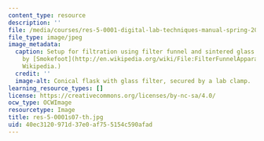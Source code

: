 ```yaml
---
content_type: resource
description: ''
file: /media/courses/res-5-0001-digital-lab-techniques-manual-spring-2007/40ec3120971d37e0af755154c590afad_res-5-0001s07-th.jpg
file_type: image/jpeg
image_metadata:
  caption: Setup for filtration using filter funnel and sintered glass filter. (Image
    by [Smokefoot](http://en.wikipedia.org/wiki/File:FilterFunnelApparatus.png) on
    Wikipedia.)
  credit: ''
  image-alt: Conical flask with glass filter, secured by a lab clamp.
learning_resource_types: []
license: https://creativecommons.org/licenses/by-nc-sa/4.0/
ocw_type: OCWImage
resourcetype: Image
title: res-5-0001s07-th.jpg
uid: 40ec3120-971d-37e0-af75-5154c590afad
---
```

